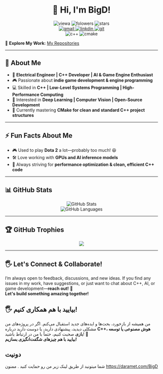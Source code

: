 <div align="center">
  <h1 align="center">👋 Hi, I'm BigD!</h1>
  <img src="https://komarev.com/ghpvc/?username=BigD-CPP&label=Profile+Views&color=blue&style=flat" alt="viewa" />
  <img src="https://img.shields.io/github/followers/BigD-CPP?style=social" alt="folowers" />
  <img src="https://img.shields.io/github/stars/BigD-CPP?affiliations=OWNER%2CCOLLABORATOR&style=social" alt="stars" />
</div>

<div align="center">
    <a href="mailto:danial.mirzaei.work@gmail.com">
      <img src="https://img.shields.io/badge/Gmail-red?style=flat&logo=gmail&logoColor=white" alt="gmail" />
    </a>
    <a href="https://linkedin.com/in/dany137718">
      <img src="https://img.shields.io/badge/LinkedIn-blue?style=flat&logo=linkedin&logoColor=white" alt="linkdin"  />
    </a>
    <a href="https://github.com/BigD-CPP">
      <img src="https://img.shields.io/badge/GitHub-black?style=flat&logo=github&logoColor=white" alt="git"  />
    </a>
</div>
<div align="center">
  <img src="https://img.shields.io/badge/C++-00599C?style=flat&logo=c%2B%2B&logoColor=white" alt="c++" />
  <img src="https://img.shields.io/badge/CMake-064F8C?style=flat&logo=cmake&logoColor=white" alt="cmake" />
</div>

🚀 **Explore My Work:** [My Repositories](https://github.com/BigD-CPP?tab=repositories)  

---
  
## 🎯 About Me  
- 🔧 **Electrical Engineer | C++ Developer | AI & Game Engine Enthusiast**  
- 🎮 Passionate about **indie game development & engine programming**  
- 💻 Skilled in **C++ | Low-Level Systems Programming | High-Performance Computing**  
- 📌 Interested in **Deep Learning | Computer Vision | Open-Source Development**  
- 🌱 Currently mastering **CMake for clean and standard C++ project structures**

---

## ⚡ Fun Facts About Me  
- 🎮 Used to play **Dota 2** a lot—probably too much! 😆  
- 🛠 Love working with **GPUs and AI inference models**  
- 🌟 Always striving for **performance optimization & clean, efficient C++ code**  

---

## 📊 GitHub Stats  
<div align="center">
  <img src="https://github-readme-stats.vercel.app/api?username=BigD-CPP&show_icons=true&theme=dracula&hide_border=true" alt="GitHub Stats" />
</div>

<div align="center">
  <img src="https://github-readme-stats.vercel.app/api/top-langs/?username=BigD-CPP&layout=compact" alt="GitHub Languages" />
</div>

---

## 🏆 GitHub Trophies  
<div align="center">
  <img src="https://github-profile-trophy.vercel.app/?username=BigD-CPP&theme=dracula&margin-w=15&no-bg=true&no-frame=true" />
</div>

---

## 🖐 Let's Connect & Collaborate!  
I’m always open to feedback, discussions, and new ideas. If you find any issues in my work, have suggestions, or just want to chat about C++, AI, or game development—**reach out!** 🚀  
**Let's build something amazing together!**  
## 🖐 بیایید با هم همکاری کنیم!  
من همیشه از بازخورد، بحث‌ها و ایده‌های جدید استقبال می‌کنم. اگر در پروژه‌های من مشکلی دیدید، پیشنهادی دارید، یا دوست دارید درباره **C++، هوش مصنوعی یا توسعه بازی** صحبت کنیم، حتماً با من در ارتباط باشید! 🚀  
**بیایید با هم چیزهای شگفت‌انگیزی بسازیم!**

## دونیت 
شما میتونید از طریق لینک زیر من رو حمایت کنید . ممنون 
https://daramet.com/BigD

